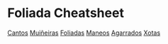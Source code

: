 # Foliada Cheatsheet

<div class="buttons">
    <a class="button" href="pezas/cantos/">Cantos</a>
    <a class="button" href="pezas/muinheiras/">Muiñeiras</a>
    <a class="button" href="pezas/foliadas/">Foliadas</a>
    <a class="button" href="pezas/maneos/">Maneos</a>
    <a class="button" href="pezas/agarrados/">Agarrados</a>
    <a class="button" href="pezas/xotas/">Xotas</a>
</div>

<link rel="stylesheet" href="/assets/css/styles.css">

<div id="map"></div>

<link rel="stylesheet" href="/assets/css/styles.css">
<script src="https://unpkg.com/leaflet/dist/leaflet.js"></script>
<script src="/assets/js/scripts.js"></script>
